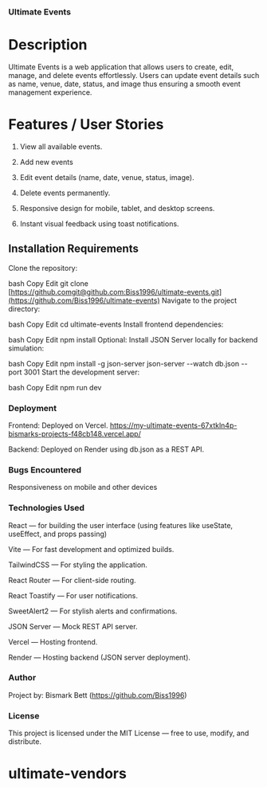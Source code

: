 ### Ultimate Events
# Description
Ultimate Events is a web application that allows users to create, edit, manage, and delete events effortlessly. Users can update event details such as name, venue, date, status, and image thus ensuring a smooth event management experience.

# Features / User Stories
1. View all available events.
   
3. Add new events

4. Edit event details (name, date, venue, status, image).

5. Delete events permanently.

6. Responsive design for mobile, tablet, and desktop screens.

7. Instant visual feedback using toast notifications.

## Installation Requirements
Clone the repository: 

bash
Copy
Edit
git clone [https://github.comgit@github.com:Biss1996/ultimate-events.git](https://github.com/Biss1996/ultimate-events)
Navigate to the project directory:

bash
Copy
Edit
cd ultimate-events
Install frontend dependencies:

bash
Copy
Edit
npm install
Optional: Install JSON Server locally for backend simulation:

bash
Copy
Edit
npm install -g json-server
json-server --watch db.json --port 3001
Start the development server:

bash
Copy
Edit
npm run dev
### Deployment
Frontend: Deployed on Vercel. https://my-ultimate-events-67xtkln4p-bismarks-projects-f48cb148.vercel.app/

Backend: Deployed on Render using db.json as a REST API.

### Bugs Encountered
Responsiveness on mobile and other devices

### Technologies Used
React — for building the user interface (using features like useState, useEffect, and props passing)

Vite — For fast development and optimized builds.

TailwindCSS — For styling the application.

React Router — For client-side routing.

React Toastify — For user notifications.

SweetAlert2 — For stylish alerts and confirmations.

JSON Server — Mock REST API server.

Vercel — Hosting frontend.

Render — Hosting backend (JSON server deployment).


### Author
Project by: Bismark Bett  (https://github.com/Biss1996)


### License
<MIT>
This project is licensed under the MIT License — free to use, modify, and distribute.



# ultimate-vendors
